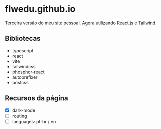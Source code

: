 # flwedu.github.io

Terceira versão do meu site pessoal. Agora utilizando [React.js](https://reactjs.org/) e [Tailwind](https://tailwindcss.com).

## Bibliotecas

- typescript
- react
- vite
- tailwindcss
- phosphor-react
- autoprefixer
- postcss

## Recursos da página

- [x] dark-mode
- [ ] routing
- [ ] languages: pt-br / en
